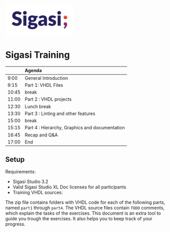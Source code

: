 ![](sigasi__logo.png)

# Sigasi Training

|       | Agenda                |
| ----- | :-------------------- |
| 9:00  | General Introduction  |
| 9:15  | Part 1: VHDL Files    |
| 10:45 | break                 |
| 11:00 | Part 2 : VHDL projects|
| 12:30 | Lunch break           |
| 13:30 | Part 3 : Linting and other features|
| 15:00 | break                 |
| 15:15 | Part 4 : Hierarchy, Graphics and documentation|
| 16:45 | Recap and Q&A         |
| 17:00 | End                   |

## Setup

Requirements:

* Sigasi Studio 3.2
* Valid Sigasi Studio XL Doc licenses for all participants
* Training VHDL sources:

The zip file contains folders with VHDL code for each of the following parts, named `part1` through `part4`.
The VHDL source files contain `TODO` comments, which explain the tasks of the exercises. This document is an extra tool to guide you trough the exercises. It also helps you to keep track of your progress.

